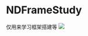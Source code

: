 # NDFrameStudy

仅用来学习框架搭建等
![](https://oimages2.shimonote.com/sSSTYCnNb520xnF1.gif?auth_key=1675415575-ee92477d149b4284917acf541d9b2add-0-2bd4fbd72fb3154e52ebc465a679c306&response-content-disposition=inline%3B+filename%3D%22anim2.3.gif%22%3B+filename%2A%3DUTF-8%27%27anim2.3.gif)
